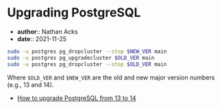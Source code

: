 # Upgrading PostgreSQL

* **author**:: Nathan Acks
* **date**:: 2021-11-25

```bash
sudo -u postgres pg_dropcluster --stop $NEW_VER main
sudo -u postgres pg_upgradecluster $OLD_VER main
sudo -u postgres pg_dropcluster --stop $OLD_VER main
```

Where `$OLD_VER` and `$NEW_VER` are the old and new major version numbers (e.g., 13 and 14).

* [How to upgrade PostgreSQL from 13 to 14](https://www.netvizura.com/blog/how-to-upgrade-postgresql-from-13-to-14)

